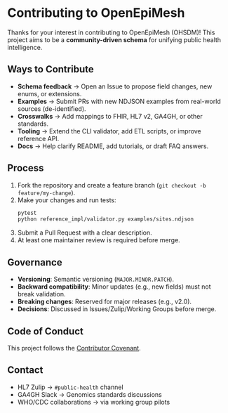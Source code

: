 # Contributing to OpenEpiMesh

Thanks for your interest in contributing to OpenEpiMesh (OHSDM)! This project aims to be a **community-driven schema** for unifying public health intelligence.

## Ways to Contribute

- **Schema feedback** → Open an Issue to propose field changes, new enums, or extensions.
- **Examples** → Submit PRs with new NDJSON examples from real-world sources (de-identified).
- **Crosswalks** → Add mappings to FHIR, HL7 v2, GA4GH, or other standards.
- **Tooling** → Extend the CLI validator, add ETL scripts, or improve reference API.
- **Docs** → Help clarify README, add tutorials, or draft FAQ answers.

## Process

1. Fork the repository and create a feature branch (`git checkout -b feature/my-change`).
2. Make your changes and run tests:
   ```bash
   pytest
   python reference_impl/validator.py examples/sites.ndjson
   ```
3. Submit a Pull Request with a clear description.
4. At least one maintainer review is required before merge.

## Governance

- **Versioning**: Semantic versioning (`MAJOR.MINOR.PATCH`).  
- **Backward compatibility**: Minor updates (e.g., new fields) must not break validation.  
- **Breaking changes**: Reserved for major releases (e.g., v2.0).  
- **Decisions**: Discussed in Issues/Zulip/Working Groups before merge.

## Code of Conduct

This project follows the [Contributor Covenant](https://www.contributor-covenant.org/).

## Contact

- HL7 Zulip → `#public-health` channel  
- GA4GH Slack → Genomics standards discussions  
- WHO/CDC collaborations → via working group pilots
